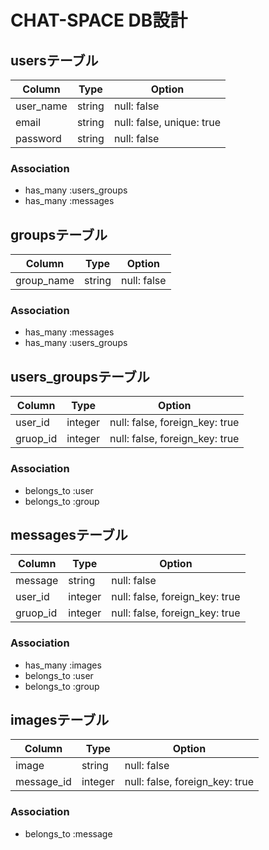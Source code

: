 # CHAT-SPACE DB設計
## usersテーブル
|Column|Type|Option|
|------|----|------|
|user_name|string|null: false|
|email|string|null: false, unique: true|
|password|string|null: false|
### Association
- has_many :users_groups
- has_many :messages

## groupsテーブル
|Column|Type|Option|
|------|----|------|
|group_name|string|null: false|
### Association
- has_many :messages
- has_many :users_groups

## users_groupsテーブル
|Column|Type|Option|
|------|----|------|
|user_id|integer|null: false, foreign_key: true|
|gruop_id|integer|null: false, foreign_key: true|
### Association
- belongs_to :user
- belongs_to :group

## messagesテーブル
|Column|Type|Option|
|------|----|------|
|message|string|null: false|
|user_id|integer|null: false, foreign_key: true|
|gruop_id|integer|null: false, foreign_key: true|
### Association
- has_many :images
- belongs_to :user
- belongs_to :group

## imagesテーブル
|Column|Type|Option|
|------|----|------|
|image|string|null: false|
|message_id|integer|null: false, foreign_key: true|
### Association
- belongs_to :message
